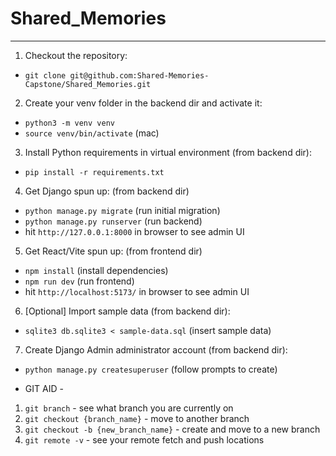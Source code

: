 # Shared_Memories
---
1. Checkout the repository:
  - `git clone git@github.com:Shared-Memories-Capstone/Shared_Memories.git`

2. Create your venv folder in the backend dir and activate it:
  - `python3 -m venv venv`
  - `source venv/bin/activate` (mac)

3. Install Python requirements in virtual environment (from backend dir):
  - `pip install -r requirements.txt`

4. Get Django spun up: (from backend dir)
  - `python manage.py migrate` (run initial migration)
  - `python manage.py runserver` (run backend)
  - hit `http://127.0.0.1:8000` in browser to see admin UI

5. Get React/Vite spun up: (from frontend dir)
  - `npm install` (install dependencies)
  - `npm run dev` (run frontend)
  - hit `http://localhost:5173/` in browser to see admin UI

6. [Optional] Import sample data (from backend dir):
  - `sqlite3 db.sqlite3 < sample-data.sql` (insert sample data)

7. Create Django Admin administrator account (from backend dir):
  - `python manage.py createsuperuser` (follow prompts to create)

- GIT AID -
1. `git branch` - see what branch you are currently on
2. `git checkout {branch_name}` - move to another branch
3. `git checkout -b {new_branch_name}` - create and move to a new branch
4. `git remote -v` - see your remote fetch and push locations
